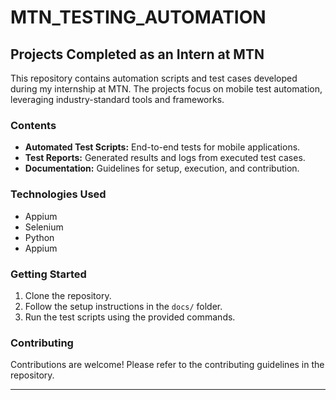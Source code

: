 # MTN_TESTING_AUTOMATION
## Projects Completed as an Intern at MTN

This repository contains automation scripts and test cases developed during my internship at MTN. The projects focus on mobile test automation, leveraging industry-standard tools and frameworks.

### Contents

- **Automated Test Scripts:** End-to-end tests for mobile applications.
- **Test Reports:** Generated results and logs from executed test cases.
- **Documentation:** Guidelines for setup, execution, and contribution.

### Technologies Used

- Appium
- Selenium
- Python
- Appium

### Getting Started

1. Clone the repository.
2. Follow the setup instructions in the `docs/` folder.
3. Run the test scripts using the provided commands.

### Contributing

Contributions are welcome! Please refer to the contributing guidelines in the repository.

---
